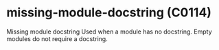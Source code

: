 # missing-module-docstring (C0114)

Missing module docstring Used when a module has no docstring. Empty
modules do not require a docstring.
